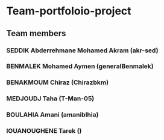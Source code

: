 # Team-portfoloio-project

## Team members

### SEDDIK Abderrehmane Mohamed Akram (akr-sed)
### BENMALEK Mohamed Aymen (generalBenmalek)
### BENAKMOUM Chiraz (Chirazbkm)
### MEDJOUDJ Taha (T-Man-05)
### BOULAHIA Amani (amaniblhia)
### IOUANOUGHENE Tarek ()
